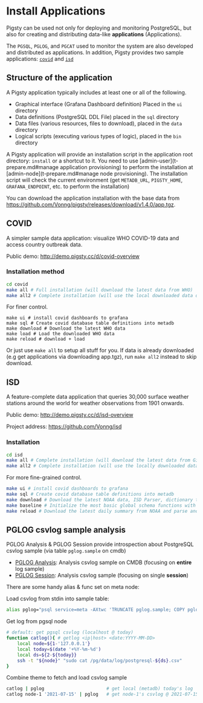 # Install Applications

Pigsty can be used not only for deploying and monitoring PostgreSQL, but also for creating and distributing data-like **applications** (Applications).

The `PGSQL`, `PGLOG`, and `PGCAT` used to monitor the system are also developed and distributed as applications. In addition, Pigsty provides two sample applications: [`covid`](#covid) and [`isd`](#isd)



## Structure of the application

A Pigsty application typically includes at least one or all of the following.

* Graphical interface (Grafana Dashboard definition) Placed in the `ui` directory
* Data definitions (PostgreSQL DDL File) placed in the `sql` directory
* Data files (various resources, files to download), placed in the `data` directory
* Logical scripts (executing various types of logic), placed in the `bin` directory

A Pigsty application will provide an installation script in the application root directory: `install` or a shortcut to it. You need to use [admin-user](t-prepare.md#manage application provisioning) to perform the installation at [admin-node](t-prepare.md#manage node provisioning). The installation script will check the current environment (get `METADB_URL`, `PIGSTY_HOME`, `GRAFANA_ENDPOINT`, etc. to perform the installation)

You can download the application installation with the base data from https://github.com/Vonng/pigsty/releases/download/v1.4.0/app.tgz.



## COVID

A simpler sample data application: visualize WHO COVID-19 data and access country outbreak data.

Public demo: http://demo.pigsty.cc/d/covid-overview

### Installation method

```bash
cd covid
make all # Full installation (will download the latest data from WHO)
make all2 # Complete installation (will use the local downloaded data directly)
```

For finer control.

```
make ui # install covid dashboards to grafana
make sql # Create covid database table definitions into metadb
make download # Download the latest WHO data
make load # Load the downloaded WHO data
make reload # download + load
```

Or just use `make all` to setup all stuff for you. If data is already downloaded (e.g get applications via downloading app.tgz), run `make all2` instead to skip download.





## ISD

A feature-complete data application that queries 30,000 surface weather stations around the world for weather observations from 1901 onwards.

Public demo: http://demo.pigsty.cc/d/isd-overview

Project address: https://github.com/Vonng/isd

### Installation

```bash
cd isd
make all # Complete installation (will download the latest data from Github and NOAA)
make all2 # Complete installation (will use the locally downloaded data directly)
```

For more fine-grained control.

```bash
make ui # install covid dashboards to grafana
make sql # Create covid database table definitions into metadb
make download # Download the latest NOAA data, ISD Parser, dictionary tables
make baseline # Initialize the most basic global schema functions with the downloaded data
make reload # Download the latest daily summary from NOAA and parse and load it
```


## PGLOG csvlog sample analysis

PGLOG Analysis & PGLOG Session provide introspection about PostgreSQL csvlog sample (via table `pglog.sample` on cmdb)
* [PGLOG Analysis](http://g.pigsty.cc/pglog-analysis): Analysis csvlog sample on CMDB (focusing on **entire** log sample)
* [PGLOG Session](http://g.pigsty.cc/pglog-session): Analysis csvlog sample (focusing on single **session**)


There are some handy alias & func set on meta node:

Load csvlog from stdin into sample table:
```bash
alias pglog="psql service=meta -AXtwc 'TRUNCATE pglog.sample; COPY pglog.sample FROM STDIN CSV;'"  # useful alias
```

Get log from pgsql node

```bash
# default: get pgsql csvlog (localhost @ today) 
function catlog(){ # getlog <ip|host> <date:YYYY-MM-DD>
    local node=${1-'127.0.0.1'}
    local today=$(date '+%Y-%m-%d')
    local ds=${2-${today}}
    ssh -t "${node}" "sudo cat /pg/data/log/postgresql-${ds}.csv"
}
```

Combine theme to fetch and load csvlog sample

```bash
catlog | pglog                       # get local (metadb) today's log
catlog node-1 '2021-07-15' | pglog   # get node-1's csvlog @ 2021-07-15 
```


